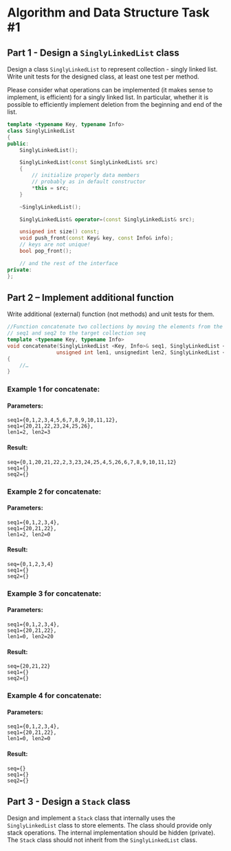 # Algorithm and Data Structure Task #1

## Part 1 - Design a `SinglyLinkedList` class

Design a class `SinglyLinkedList` to represent collection  - singly linked list. Write unit tests for the designed class, at least one test per method.

Please consider what operations can be implemented (it makes sense to implement, is efficient)
for a singly linked list. In particular, whether it is possible to efficiently
implement deletion from the beginning and end of the list.

```c++
template <typename Key, typename Info>
class SinglyLinkedList
{
public:
    SinglyLinkedList();

    SinglyLinkedList(const SinglyLinkedList& src)
    {
        // initialize properly data members
        // probably as in default constructor
        *this = src;
    }

    ~SinglyLinkedList();

    SinglyLinkedList& operator=(const SinglyLinkedList& src);

    unsigned int size() const;
    void push_front(const Key& key, const Info& info);
    // keys are not unique!
    bool pop_front();

    // and the rest of the interface
private:
};
```

## Part 2 – Implement additional function
Write additional (external) function (not methods) and unit tests for them.

```c++
//Function concatenate two collections by moving the elements from the source collections:
// seq1 and seq2 to the target collection seq
template <typename Key, typename Info>
void concatenate(SinglyLinkedList <Key, Info>& seq1, SinglyLinkedList <Key, Info>& seq2,
                unsigned int len1, unsignedint len2, SinglyLinkedList <Key, Info>& seq)
{
    //…
}
```

### Example 1 for concatenate:
#### Parameters:
    seq1={0,1,2,3,4,5,6,7,8,9,10,11,12},
    seq1={20,21,22,23,24,25,26},
    len1=2, len2=3

#### Result:

    seq={0,1,20,21,22,2,3,23,24,25,4,5,26,6,7,8,9,10,11,12}
    seq1={}
    seq2={}

### Example 2 for concatenate:
#### Parameters:
    seq1={0,1,2,3,4},
    seq1={20,21,22},
    len1=2, len2=0
#### Result:
    seq={0,1,2,3,4}
    seq1={}
    seq2={}

### Example 3 for concatenate:
#### Parameters:
    seq1={0,1,2,3,4},
    seq1={20,21,22},
    len1=0, len2=20
#### Result:
    seq={20,21,22}
    seq1={}
    seq2={}

### Example 4 for concatenate:
#### Parameters:
    seq1={0,1,2,3,4},
    seq1={20,21,22},
    len1=0, len2=0
#### Result:
    seq={}
    seq1={}
    seq2={}


## Part 3 - Design a `Stack` class
Design and implement a `Stack` class that internally uses the `SinglyLinkedList` class to store elements.
The class should provide only stack operations. The internal implementation should be hidden (private). The `Stack` class should not inherit from the `SinglyLinkedList` class.

